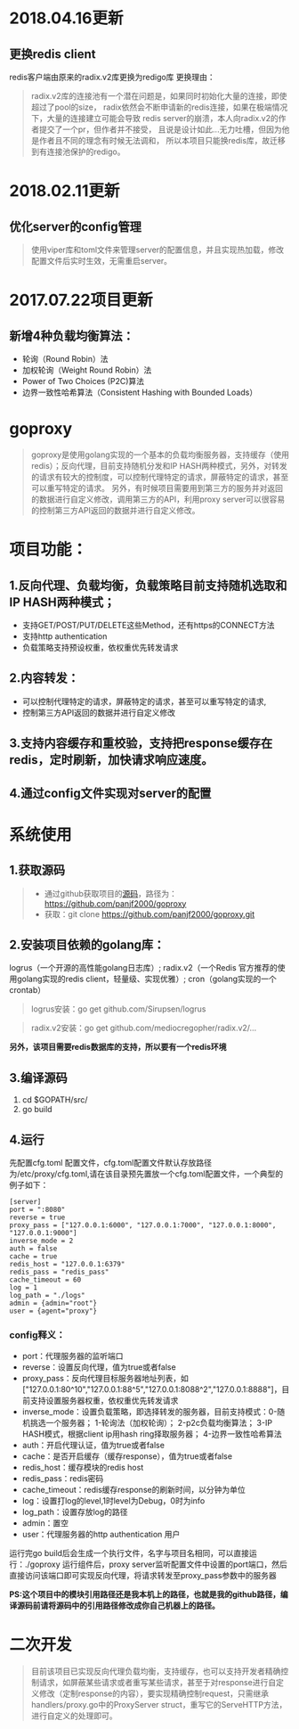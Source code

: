 # 2018.04.16更新
## 更换redis client
redis客户端由原来的radix.v2库更换为redigo库
更换理由：
>radix.v2库的连接池有一个潜在问题是，如果同时初始化大量的连接，即使超过了pool的size，
radix依然会不断申请新的redis连接，如果在极端情况下，大量的连接建立可能会导致
redis server的崩溃，本人向radix.v2的作者提交了一个pr，但作者并不接受，
且说是设计如此...无力吐槽，但因为他是作者且不同的理念有时候无法调和，
所以本项目只能换redis库，故迁移到有连接池保护的redigo。

# 2018.02.11更新
## 优化server的config管理
>使用viper库和toml文件来管理server的配置信息，并且实现热加载，修改配置文件后实时生效，无需重启server。

# 2017.07.22项目更新
## 新增4种负载均衡算法：
* 轮询（Round Robin）法
* 加权轮询（Weight Round Robin）法
* Power of Two Choices (P2C)算法
* 边界一致性哈希算法（Consistent Hashing with Bounded Loads）


# goproxy
>goproxy是使用golang实现的一个基本的负载均衡服务器，支持缓存（使用redis）；反向代理，目前支持随机分发和IP HASH两种模式，另外，对转发的请求有较大的控制度，可以控制代理特定的请求，屏蔽特定的请求，甚至可以重写特定的请求。 另外，有时候项目需要用到第三方的服务并对返回的数据进行自定义修改，调用第三方的API，利用proxy server可以很容易的控制第三方API返回的数据并进行自定义修改。

# 项目功能：

## 1.反向代理、负载均衡，负载策略目前支持随机选取和IP HASH两种模式；
- 支持GET/POST/PUT/DELETE这些Method，还有https的CONNECT方法
- 支持http authentication
- 负载策略支持预设权重，依权重优先转发请求

## 2.内容转发：
- 可以控制代理特定的请求，屏蔽特定的请求，甚至可以重写特定的请求,
- 控制第三方API返回的数据并进行自定义修改

## 3.支持内容缓存和重校验，支持把response缓存在redis，定时刷新，加快请求响应速度。

## 4.通过config文件实现对server的配置

# 系统使用
## 1.获取源码
>* 通过github获取项目的[源码](https://github.com/panjf2000/goproxy)，路径为：https://github.com/panjf2000/goproxy
>* 获取：git clone https://github.com/panjf2000/goproxy.git

## 2.安装项目依赖的golang库：
logrus（一个开源的高性能golang日志库）; 
radix.v2（一个Redis 官方推荐的使用golang实现的redis client，轻量级、实现优雅）; 
cron（golang实现的一个crontab） 
>logrus安装：go get github.com/Sirupsen/logrus  

>radix.v2安装：go get github.com/mediocregopher/radix.v2/…

**另外，该项目需要redis数据库的支持，所以要有一个redis环境**

## 3.编译源码
1. cd $GOPATH/src/
2. go build

## 4.运行
先配置cfg.toml 配置文件，cfg.toml配置文件默认存放路径为/etc/proxy/cfg.toml,请在该目录预先置放一个cfg.toml配置文件，一个典型的例子如下：
```
[server]
port = ":8080"
reverse = true
proxy_pass = ["127.0.0.1:6000", "127.0.0.1:7000", "127.0.0.1:8000", "127.0.0.1:9000"]
inverse_mode = 2
auth = false
cache = true
redis_host = "127.0.0.1:6379"
redis_pass = "redis_pass"
cache_timeout = 60
log = 1
log_path = "./logs"
admin = {admin="root"}
user = {agent="proxy"}

```

### config释义：
- port：代理服务器的监听端口
- reverse：设置反向代理，值为true或者false
- proxy_pass：反向代理目标服务器地址列表，如["127.0.0.1:80^10","127.0.0.1:88^5","127.0.0.1:8088^2","127.0.0.1:8888"]，目前支持设置服务器权重，依权重优先转发请求
- inverse_mode：设置负载策略，即选择转发的服务器，目前支持模式：0-随机挑选一个服务器； 1-轮询法（加权轮询）； 2-p2c负载均衡算法； 3-IP HASH模式，根据client ip用hash ring择取服务器； 4-边界一致性哈希算法
- auth：开启代理认证，值为true或者false
- cache：是否开启缓存（缓存response），值为true或者false
- redis_host：缓存模块的redis host
- redis_pass：redis密码
- cache_timeout：redis缓存response的刷新时间，以分钟为单位
- log：设置打log的level,1时level为Debug，0时为info
- log_path：设置存放log的路径
- admin：置空
- user：代理服务器的http authentication 用户

  
  
运行完go build后会生成一个执行文件，名字与项目名相同，可以直接运行：./goproxy
运行组件后，proxy server监听配置文件中设置的port端口，然后直接访问该端口即可实现反向代理，将请求转发至proxy_pass参数中的服务器

**PS:这个项目中的模块引用路径还是我本机上的路径，也就是我的github路径，编译源码前请将源码中的引用路径修改成你自己机器上的路径。**

# 二次开发
>目前该项目已实现反向代理负载均衡，支持缓存，也可以支持开发者精确控制请求，如屏蔽某些请求或者重写某些请求，甚至于对response进行自定义修改（定制response的内容），要实现精确控制request，只需继承handlers/proxy.go中的ProxyServer struct，重写它的ServeHTTP方法，进行自定义的处理即可。
